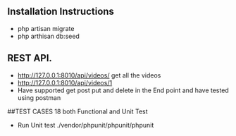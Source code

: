 

## Installation Instructions



- php artisan migrate
- php arthisan db:seed


## REST API. 
 - http://127.0.0.1:8010/api/videos/ get all the videos
 - http://127.0.0.1:8010/api/videos/1
 - Have supported get post put and delete in the End point and have tested using postman

##TEST CASES 18 both Functional and Unit Test
 - Run Unit test  ./vendor/phpunit/phpunit/phpunit

